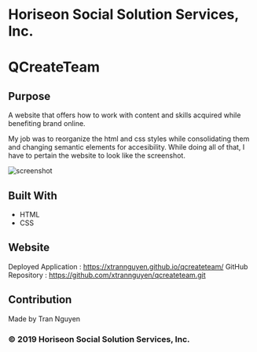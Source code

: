 # Horiseon Social Solution Services, Inc.
# QCreateTeam

## Purpose
A website that offers how to work with content and skills acquired while benefiting brand online.

My job was to reorganize the html and css styles while consolidating them and changing semantic elements for accesibility.
While doing all of that, I have to pertain the website to look like the screenshot.

![screenshot](https://user-images.githubusercontent.com/78121078/108945034-e012d780-7629-11eb-8282-fe39f55911f9.png)


## Built With 
* HTML
* CSS

## Website 
Deployed Application : https://xtrannguyen.github.io/qcreateteam/
GitHub Repository : https://github.com/xtrannguyen/qcreateteam.git

## Contribution
Made by Tran Nguyen

### © 2019 Horiseon Social Solution Services, Inc.
